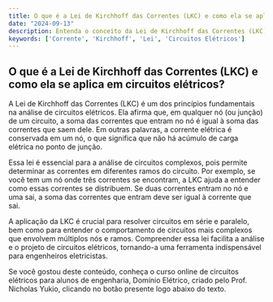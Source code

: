 ```yaml
---
title: O que é a Lei de Kirchhoff das Correntes (LKC) e como ela se aplica em circuitos elétricos?
date: "2024-09-13"
description: Entenda o conceito da Lei de Kirchhoff das Correntes (LKC) e sua aplicação em circuitos elétricos.
keywords: ['Corrente', 'Kirchhoff', 'Lei', 'Circuitos Elétricos']
---
```


## O que é a Lei de Kirchhoff das Correntes (LKC) e como ela se aplica em circuitos elétricos?

A Lei de Kirchhoff das Correntes (LKC) é um dos princípios fundamentais na análise de circuitos elétricos. Ela afirma que, em qualquer nó (ou junção) de um circuito, a soma das correntes que entram no nó é igual à soma das correntes que saem dele. Em outras palavras, a corrente elétrica é conservada em um nó, o que significa que não há acúmulo de carga elétrica no ponto de junção.

Essa lei é essencial para a análise de circuitos complexos, pois permite determinar as correntes em diferentes ramos do circuito. Por exemplo, se você tem um nó onde três correntes se encontram, a LKC ajuda a entender como essas correntes se distribuem. Se duas correntes entram no nó e uma sai, a soma das correntes que entram deve ser igual à corrente que sai.

A aplicação da LKC é crucial para resolver circuitos em série e paralelo, bem como para entender o comportamento de circuitos mais complexos que envolvem múltiplos nós e ramos. Compreender essa lei facilita a análise e o projeto de circuitos elétricos, tornando-a uma ferramenta indispensável para engenheiros eletricistas.

Se você gostou deste conteúdo, conheça o curso online de circuitos elétricos para alunos de engenharia, Domínio Elétrico, criado pelo Prof. Nicholas Yukio, clicando no botão presente logo abaixo do texto.